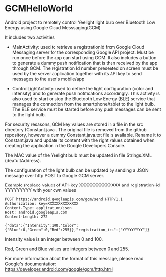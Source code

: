 GCMHelloWorld
=============

Android project to remotely control Yeelight light bulb over Bluetooth Low Energy using Google Cloud Messsaging(GCM)

It includes two activities:
- MainActivity: used to retrieve a registrationId from Google Cloud Messaging server for the corresponding Google API project.  Must be run once before the app can start using GCM. It also includes a button to generate a dummy push notification that is then received by the app through GCM. The registration Id number presented on screen must be used by the server application together with its API key to send messages to the user's mobile/app 

- ControlLightActivity: used to define the light configuration (color and intensity) and to generate push notifications accordingly. 
This activity is also used to start or stop the Bluetooth Low Energy (BLE) service that manages the connection from the smartphone/tablet 
to the light bulb. The BLE service must be started before any push messages can be sent to the light bulb.

For security resasons, GCM key values are stored in a file in the src directory (Constant.java). The original file
is removed from the github repository, however a dummy Constant.java.txt file is available. Rename it to Constant.java and update its content with the right values obtained when creating the application in the Google Developers Console.

The MAC value of the Yeelight bulb must be updated in file Strings.XML (deafultAddress).

The configuration of the light bulb can be updated by sending a JSON message over http POST to Google GCM server.

Example (replace values of API-key XXXXXXXXXXXXXX and registration-id YYYYYYYYY with your own values

```
POST https://android.googleapis.com/gcm/send HTTP/1.1
Authorization: key=XXXXXXXXXXXXXX
Content-Type: application/json
Host: android.googleapis.com
Content-Length: 272

{"data":{"Intensity":100,"Color":{"Blue":0,"Green":0,"Red":255}},"registration_ids":["YYYYYYYYY"]}

```

Intensity value is an integer between 0 and 100.

Red, Green and Blue values are integers between 0 and 255.

For more information about the format of this message, please read Google's documentation: 
https://developer.android.com/google/gcm/http.html
